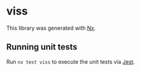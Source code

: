 # viss

This library was generated with [Nx](https://nx.dev).

## Running unit tests

Run `nx test viss` to execute the unit tests via [Jest](https://jestjs.io).
